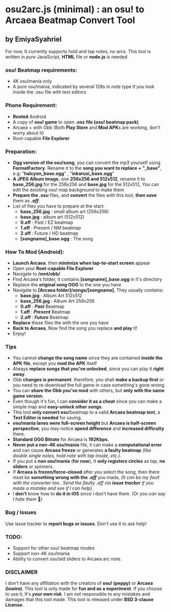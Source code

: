 # osu2arc.js (minimal) : an osu! to Arcaea Beatmap Convert Tool
## by EmiyaSyahriel
For now, It currently supports hold and tap notes, no arcs. This tool is written in *pure* JavaScript, **HTML** file or **node.js** is needed



### osu! Beatmap requirements:
- 4K osu!mania only
- A pure osu!mania, indicated by several 128s in note type if you look inside the .osu file with text editors



### Phone Requirement:
- **Rooted** Android
- A copy of **osu! game** to open **.osz file (osu! beatmap pack)**
- Arcaea + with Obb (Both **Play Store** and **Mod APK**s are working, don't worry about it)
- Root-capable **File Explorer**



### Preparation:
- **Ogg version of the osu!song**, you can convert the mp3 yourself using **FormatFactory**. Rename it to the **song you want to replace + "_base"**, e.g: "**halcyon_base.ogg**" , "**inkarusi_base.ogg**"
- **A JPEG Album image**, one **256x256 and 512x512**, rename it to **base_256.jpg** for the 256x256
  and **base.jpg** for the 512x512, You can edit the exisiting osu! map background to make them
- **Prepare the _.osu_** files, and **convert** the files with this tool, **then save** them as _**.aff**_. 
- List of files you have to prepare at the start:
  + **base_256.jpg** : small album art (256x256)
  + **base.jpg** : album art (512x512)
  + **0.aff** : Past / EZ beatmap
  + **1.aff** : Present / NM beatmap
  + **2.aff** : Future / HD beatmap
  + **[songname]_base.ogg** : The song



### How To Mod (Android):
- **Launch Arcaea**, then **minimize when tap-to-start screen** appear
- Open your **Root-capable File Explorer**
- Navigate to **/mnt/obb/**
- Find Arcaea's folder, it contains **[songname]_base.ogg** in it's directory
- Replace the **original song OGG** to the one you have
- Navigate to **[Arcaea folder]/songs/[songname]**, They usually contains:
  + **base.jpg** : Album Art 512x512
  + **base_256.jpg** : Album Art 256x256
  + **0.aff** : **_Past_** Beatmap
  + **1.aff** : _**Present**_ Beatmap
  + **2.aff** : _**Future**_ Beatmap
- **Replace** these files the with the one you have
- **Back to Arcaea**, Now find the song you replace **and play** it!
- Enjoy!



### Tips
- You cannot **change the song name** since they are contained **inside the APK file**, except you **mod the APK** itself
- Always **replace songs that you've unlocked**, since you can play it **right away**.
- Obb **changes is permanent**. therefore, you shall **make a backup first** or you need to re-download the full game in case something's gone wrong.
- You can **share the Obb you've mod** with others, but **only with the same game version**.
- Even though it's fun, I can **consider it as a cheat** since you can make a simple map and **easy-unlock other songs**.
- This tool **only convert osu**!beatmap to a valid **Arcaea beatmap text**, a **Text Editor is needed** for saving.
- **osu!mania lanes were full-screen height** but **Arcaea is half-screen perspective**, you may notice **speed difference** and **increased difficulty** there.
- **Standard OGG Bitrate** for Arcaea is **192Kbps.**
- **Never put a non-4K osu!mania** file, it can make a **computational error** and can cause **Arcaea freeze** or generates **a faulty beatmap** *(like double single notes, hold note with tap inside, etc.).*
- If you put a **non osu!mania** (**for now**), It **only registers circles** as tap, **no sliders** or spinners.
- If **Arcaea is frozen/force-closed** after you select the song, then there must be **something wrong with the _.aff_** you made, _(It can be my fault with the converter too.. Send the faulty .aff via **issue tracker** if you made a mistake and see if I can help)._
- I **don't** know how to **do it in iOS** since I don't have them. *(Or you can say I hate them* 🤫*)*



### Bug / Issues
Use issue tracker to **report bugs or issues**. Don't use it to ask help!



### TODO:
- Support for other osu! beatmap modes
- Support non-4K osu!mania
- Ability to convert osu!std sliders to Arcaea arc note.



### DISCLAIMER
I don't have any affiliation with the creators of **osu! (peppy)** or **Arcaea (lowiro)**.  This tool is only made for **fun and as a experiment**. If you choose to use it, It's ***your own risk***. I am not responsible to any mistakes and damages that this tool made. This tool is released under **BSD 3-clause License**.
